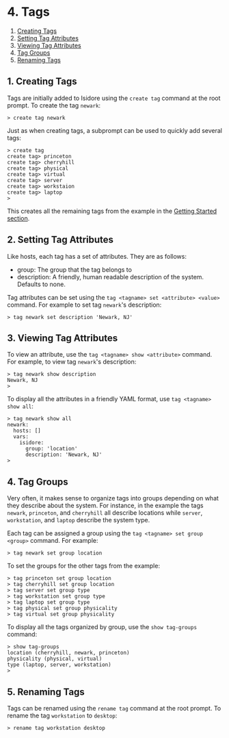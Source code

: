 # 4. Tags

1. [Creating Tags](#1-creating-tags)
2. [Setting Tag Attributes](#2-setting-tag-attributes)
3. [Viewing Tag Attributes](#3-viewing-tag-attributes)
4. [Tag Groups](#4-tag-groups)
5. [Renaming Tags](#5-renaming-tags)

## 1. Creating Tags

Tags are initially added to Isidore using the `create tag` command at the
root prompt. To create the tag `newark`:

    > create tag newark

Just as when creating tags, a subprompt can be used to quickly add several
tags:

    > create tag
    create tag> princeton
    create tag> cherryhill
    create tag> physical
    create tag> virtual
    create tag> server
    create tag> workstaion
    create tag> laptop
    >

This creates all the remaining tags from the example in the
[Getting Started section](getting_started.md).

## 2. Setting Tag Attributes

Like hosts, each tag has a set of attributes. They are as follows:

* group: The group that the tag belongs to
* description: A friendly, human readable description of the system. Defaults
  to none.

Tag attributes can be set using the `tag <tagname> set <attribute> <value>`
command. For example to set tag `newark`'s description:

    > tag newark set description 'Newark, NJ'

## 3. Viewing Tag Attributes

To view an attribute, use the `tag <tagname> show <attribute>` command. For
example, to view tag `newark`'s description:

    > tag newark show description
    Newark, NJ
    >

To display all the attributes in a friendly YAML format, use `tag <tagname> show all`:

    > tag newark show all
    newark:
      hosts: []
      vars:
        isidore:
          group: 'location'
          description: 'Newark, NJ'
    >

## 4. Tag Groups

Very often, it makes sense to organize tags into groups depending on what they
describe about the system. For instance, in the example the tags `newark`,
`princeton`, and `cherryhill` all describe locations while `server`,
`workstation`, and `laptop` describe the system type.

Each tag can be assigned a group using the `tag <tagname> set group <group>`
command. For example:

    > tag newark set group location

To set the groups for the other tags from the example:

    > tag princeton set group location
    > tag cherryhill set group location
    > tag server set group type
    > tag workstation set group type
    > tag laptop set group type
    > tag physical set group physicality
    > tag virtual set group physicality

To display all the tags organized by group, use the `show tag-groups` command:

    > show tag-groups
    location (cherryhill, newark, princeton)
    physicality (physical, virtual)
    type (laptop, server, workstation)
    >

## 5. Renaming Tags

Tags can be renamed using the `rename tag` command at the root prompt. To
rename the tag `workstation` to `desktop`:

    > rename tag workstation desktop

